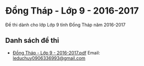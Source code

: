 # Đồng Tháp - Lớp 9 - 2016-2017

Đề thi dành cho lớp Lớp 9 tỉnh Đồng Tháp năm 2016-2017

## Danh sách đề thi

- [Đồng Tháp - Lớp 9 - 2016-2017.pdf](Đồng%20Tháp%20-%20Lớp%209%20-%202016-2017.pdf)
Email: leduchuy0906336993@gmail.com

